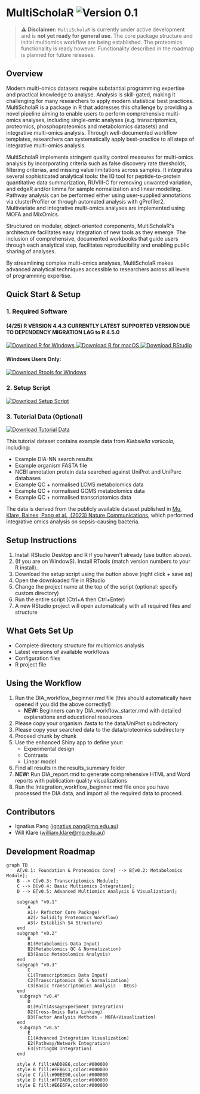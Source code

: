 # MultiScholaR <img src="https://img.shields.io/badge/Version-0.1-orange?style=for-the-badge" alt="Version 0.1">

>**⚠️ Disclaimer:** `MultiScholaR` is currently under active development and is **not yet ready for general use**. The core package structure and initial multiomics workflow are being established. The proteomics functionality is ready however. Functionality described in the roadmap is planned for future releases.

## Overview

Modern multi-omics datasets require substantial programming expertise and practical knowledge to analyse. Analysis is skill-gated, making it challenging for many researchers to apply modern statistical best practices. MultiScholaR is a package in R that addresses this challenge by providing a novel pipeline aiming to enable users to perform comprehensive multi-omics analyses, including single-omic analyses (e.g. transcriptomics, proteomics, phosphoproteomics and metabolomics datasets) and integrative multi-omics analysis. Through well-documented workflow templates, researchers can systematically apply best-practice to all steps of integrative multi-omics analysis.

MultiScholaR implements stringent quality control measures for multi-omics analysis by incorporating criteria such as false discovery rate thresholds, filtering criterias, and missing value limitations across samples. It integrates several sophisticated analytical tools: the IQ tool for peptide-to-protein quantitative data summarization, RUVIII-C for removing unwanted variation, and edgeR and/or limma for sample normalization and linear modelling. Pathway analysis can be performed either using user-supplied annotations via clusterProfiler or through automated analysis with gProfiler2. Multivariate and integrative multi-omics analyses are implemented using MOFA and MixOmics.

Structured on modular, object-oriented components, MultiScholaR's architecture facilitates easy integration of new tools as they emerge. The inclusion of comprehensive, documented workbooks that guide users through each analytical step, facilitates reproducibility and enabling public sharing of analyses.

By streamlining complex multi-omics analyses, MultiScholaR makes advanced analytical techniques accessible to researchers across all levels of programming expertise.

## Quick Start & Setup

### 1. Required Software

#### (4/25) R VERSION 4.4.3 CURRENTLY LATEST SUPPORTED VERSION DUE TO DEPENDENCY MIGRATION LAG to R 4.5.0

<a href="https://cran.r-project.org/bin/windows/base/" target="_blank">
    <img src="https://img.shields.io/badge/Download-R_(Windows)-276DC3?style=for-the-badge&logo=r" alt="Download R for Windows">
</a>
<a href="https://cran.r-project.org/bin/macosx/" target="_blank">
    <img src="https://img.shields.io/badge/Download-R_(macOS)-276DC3?style=for-the-badge&logo=r" alt="Download R for macOS">
</a>

<a href="https://posit.co/download/rstudio-desktop/" target="_blank">
    <img src="https://img.shields.io/badge/Download-RStudio_Desktop-75AADB?style=for-the-badge&logo=rstudio" alt="Download RStudio">
</a>

#### Windows Users Only:
<a href="https://cran.r-project.org/bin/windows/Rtools/" target="_blank">
    <img src="https://img.shields.io/badge/Download-Rtools_(Windows)-276DC3?style=for-the-badge&logo=r" alt="Download Rtools for Windows">
</a>

### 2. Setup Script

<a href="https://raw.githubusercontent.com/APAF-bioinformatics/ProteomeScholaR/main/project_setup.R" download="project_setup.R">
    <img src="https://img.shields.io/badge/Download-Setup_Script-blue?style=for-the-badge&logo=r" alt="Download Setup Script">
</a>

### 3. Tutorial Data (Optional)

<a href="https://drive.google.com/file/d/1qeS2X1uA_Y7HFGMVru0_tAbEQmVjsdlD/view?usp=drive_link" target="_blank">
    <img src="https://img.shields.io/badge/Download-Tutorial_Data-orange?style=for-the-badge&logo=google-drive" alt="Download Tutorial Data">
</a>

This tutorial dataset contains example data from *Klebsiella variicola*, including:
- Example DIA-NN search results
- Example organism FASTA file
- NCBI annotation protein data searched against UniProt and UniParc databases
- Example QC + normalised LCMS metabolomics data
- Example QC + normalised GCMS metabolomics data
- Example QC + normalised transcriptomics data

The data is derived from the publicly available dataset published in [Mu, Klare, Baines, Pang et al., (2023) Nature Communications](https://www.nature.com/articles/s41467-023-37200-w), which performed integrative omics analysis on sepsis-causing bacteria.

## Setup Instructions

1. Install RStudio Desktop and R if you haven't already (use button above).
2. (If you are on WindowS). Install RTools (match version numbers to your R install).
3. Download the setup script using the button above (right click + save as)
4. Open the downloaded file in RStudio
5. Change the project name at the top of the script (optional: specify custom directory)
6. Run the entire script (Ctrl+A then Ctrl+Enter)
7. A new RStudio project will open automatically with all required files and structure

## What Gets Set Up

- Complete directory structure for multiomics analysis
- Latest versions of available workflows
- Configuration files
- R project file

## Using the Workflow

1. Run the DIA_workflow_beginner.rmd file (this should automatically have opened if you did the above correctly!)
   - **NEW:** Beginners can try DIA_workflow_starter.rmd with detailed explanations and educational resources
2. Please copy your organism .fasta to the data/UniProt subdirectory
3. Please copy your searched data to the data/proteomics subdirectory
4. Proceed chunk by chunk
5. Use the enhanced Shiny app to define your:
   - Experimental design
   - Contrasts
   - Linear model
6. Find all results in the results_summary folder
7. **NEW:** Run DIA_report.rmd to generate comprehensive HTML and Word reports with publication-quality visualizations
8. Run the Integration_workflow_beginner.rmd file once you have processed the DIA data, and import all the required data to proceed.

## Contributors 
* Ignatius Pang (ignatius.pang@mq.edu.au) 
* Will Klare (william.klare@mq.edu.au) 

## Development Roadmap

```mermaid
graph TD
    A[v0.1: Foundation & Proteomics Core] --> B[v0.2: Metabolomics Module];
    B --> C[v0.3: Transcriptomics Module];
    C --> D[v0.4: Basic Multiomics Integration];
    D --> E[v0.5: Advanced Multiomics Analysis & Visualization];

    subgraph "v0.1"
        A
        A1(✓ Refactor Core Package)
        A2(✓ Solidify Proteomics Workflow)
        A3(✓ Establish S4 Structure)
    end
    subgraph "v0.2"
        B
        B1(Metabolomics Data Input)
        B2(Metabolomics QC & Normalization)
        B3(Basic Metabolomics Analysis)
    end
    subgraph "v0.3"
        C
        C1(Transcriptomics Data Input)
        C2(Transcriptomics QC & Normalization)
        C3(Basic Transcriptomics Analysis - DEGs)
    end
     subgraph "v0.4"
        D
        D1(MultiAssayExperiment Integration)
        D2(Cross-Omics Data Linking)
        D3(Factor Analysis Methods - MOFA+Visualisation)
    end
     subgraph "v0.5"
        E
        E1(Advanced Integration Visualization)
        E2(Pathway/Network Integration)
        E3(StringDB Integration)
    end

    style A fill:#ADD8E6,color:#000000
    style B fill:#FFB6C1,color:#000000
    style C fill:#90EE90,color:#000000
    style D fill:#FFDAB9,color:#000000
    style E fill:#E6E6FA,color:#000000
```
